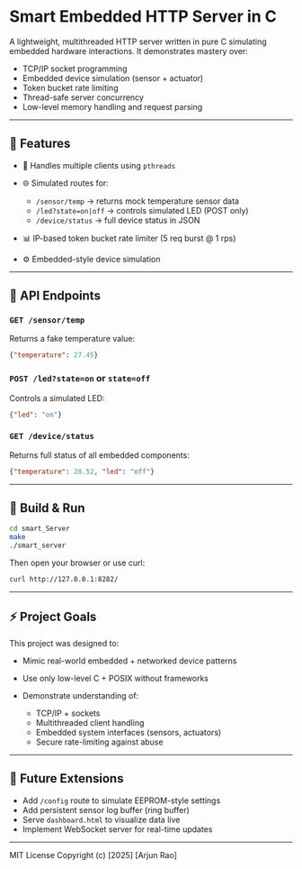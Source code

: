 # Smart Embedded HTTP Server in C

A lightweight, multithreaded HTTP server written in pure C simulating embedded hardware interactions. It demonstrates mastery over:

* TCP/IP socket programming
* Embedded device simulation (sensor + actuator)
* Token bucket rate limiting
* Thread-safe server concurrency
* Low-level memory handling and request parsing

---

## 🔧 Features

* 🧠 Handles multiple clients using `pthreads`
* 🌐 Simulated routes for:

  * `/sensor/temp` → returns mock temperature sensor data
  * `/led?state=on|off` → controls simulated LED (POST only)
  * `/device/status` → full device status in JSON
* 📊 IP-based token bucket rate limiter (5 req burst @ 1 rps)
* ⚙️ Embedded-style device simulation

---

## 🧪 API Endpoints

### `GET /sensor/temp`

Returns a fake temperature value:

```json
{"temperature": 27.45}
```

### `POST /led?state=on` or `state=off`

Controls a simulated LED:

```json
{"led": "on"}
```

### `GET /device/status`

Returns full status of all embedded components:

```json
{"temperature": 28.52, "led": "off"}
```

---

## 🚀 Build & Run

```bash
cd smart_Server
make
./smart_server
```

Then open your browser or use curl:

```bash
curl http://127.0.0.1:8282/
```

---

## ⚡ Project Goals

This project was designed to:

* Mimic real-world embedded + networked device patterns
* Use only low-level C + POSIX without frameworks
* Demonstrate understanding of:

  * TCP/IP + sockets
  * Multithreaded client handling
  * Embedded system interfaces (sensors, actuators)
  * Secure rate-limiting against abuse

---

## 📎 Future Extensions

* Add `/config` route to simulate EEPROM-style settings
* Add persistent sensor log buffer (ring buffer)
* Serve `dashboard.html` to visualize data live
* Implement WebSocket server for real-time updates

---

MIT License
Copyright (c) [2025] [Arjun Rao] 
